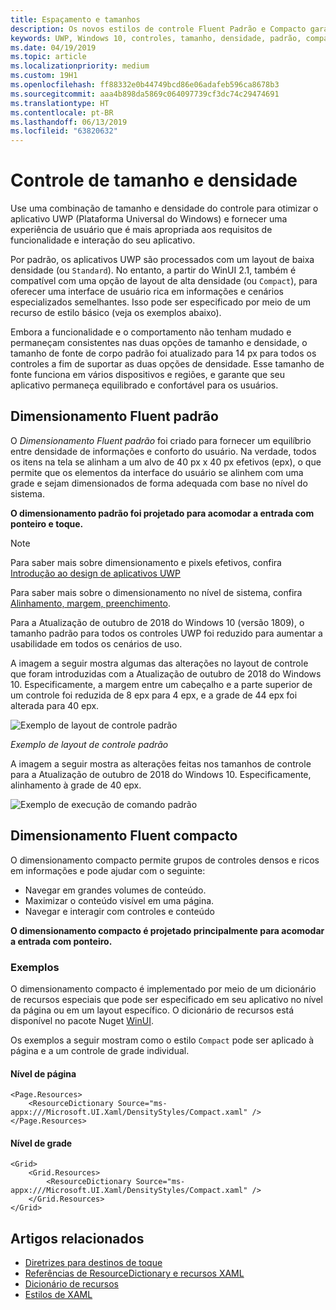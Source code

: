 ```yaml
---
title: Espaçamento e tamanhos
description: Os novos estilos de controle Fluent Padrão e Compacto garantem uma experiência de usuário confortável, independentemente do dispositivo e do método de entrada.
keywords: UWP, Windows 10, controles, tamanho, densidade, padrão, compacto
ms.date: 04/19/2019
ms.topic: article
ms.localizationpriority: medium
ms.custom: 19H1
ms.openlocfilehash: ff88332e0b44749bcd86e06adafeb596ca8678b3
ms.sourcegitcommit: aaa4b898da5869c064097739cf3dc74c29474691
ms.translationtype: HT
ms.contentlocale: pt-BR
ms.lasthandoff: 06/13/2019
ms.locfileid: "63820632"
---
```

# <a name="control-size-and-density"></a>Controle de tamanho e densidade

Use uma combinação de tamanho e densidade do controle para otimizar o aplicativo UWP (Plataforma Universal do Windows) e fornecer uma experiência de usuário que é mais apropriada aos requisitos de funcionalidade e interação do seu aplicativo.

Por padrão, os aplicativos UWP são processados com um layout de baixa densidade (ou `Standard`). No entanto, a partir do WinUI 2.1, também é compatível com uma opção de layout de alta densidade (ou `Compact`), para oferecer uma interface de usuário rica em informações e cenários especializados semelhantes. Isso pode ser especificado por meio de um recurso de estilo básico (veja os exemplos abaixo).

Embora a funcionalidade e o comportamento não tenham mudado e permaneçam consistentes nas duas opções de tamanho e densidade, o tamanho de fonte de corpo padrão foi atualizado para 14 px para todos os controles a fim de suportar as duas opções de densidade. Esse tamanho de fonte funciona em vários dispositivos e regiões, e garante que seu aplicativo permaneça equilibrado e confortável para os usuários.

## <a name="fluent-standard-sizing"></a>Dimensionamento Fluent padrão

O *Dimensionamento Fluent padrão* foi criado para fornecer um equilíbrio entre densidade de informações e conforto do usuário. Na verdade, todos os itens na tela se alinham a um alvo de 40 px x 40 px efetivos (epx), o que permite que os elementos da interface do usuário se alinhem com uma grade e sejam dimensionados de forma adequada com base no nível do sistema.

**O dimensionamento padrão foi projetado para acomodar a entrada com ponteiro e toque.**

> [!NOTE]
>Para saber mais sobre dimensionamento e pixels efetivos, confira [Introdução ao design de aplicativos UWP](../basics/design-and-ui-intro.md#effective-pixels-and-scaling)
>
> Para saber mais sobre o dimensionamento no nível de sistema, confira [Alinhamento, margem, preenchimento](../layout/alignment-margin-padding.md).

Para a Atualização de outubro de 2018 do Windows 10 (versão 1809), o tamanho padrão para todos os controles UWP foi reduzido para aumentar a usabilidade em todos os cenários de uso.

A imagem a seguir mostra algumas das alterações no layout de controle que foram introduzidas com a Atualização de outubro de 2018 do Windows 10. Especificamente, a margem entre um cabeçalho e a parte superior de um controle foi reduzida de 8 epx para 4 epx, e a grade de 44 epx foi alterada para 40 epx.

![Exemplo de layout de controle padrão](images/standarddensity.png)

*Exemplo de layout de controle padrão*

A imagem a seguir mostra as alterações feitas nos tamanhos de controle para a Atualização de outubro de 2018 do Windows 10. Especificamente, alinhamento à grade de 40 epx.

![Exemplo de execução de comando padrão](images/standarddensitycommanding.png)

## <a name="fluent-compact-sizing"></a>Dimensionamento Fluent compacto

O dimensionamento compacto permite grupos de controles densos e ricos em informações e pode ajudar com o seguinte:

- Navegar em grandes volumes de conteúdo.
- Maximizar o conteúdo visível em uma página.
- Navegar e interagir com controles e conteúdo

**O dimensionamento compacto é projetado principalmente para acomodar a entrada com ponteiro.**

### <a name="examples"></a>Exemplos

O dimensionamento compacto é implementado por meio de um dicionário de recursos especiais que pode ser especificado em seu aplicativo no nível da página ou em um layout específico. O dicionário de recursos está disponível no pacote Nuget [WinUI](https://docs.microsoft.com/en-us/uwp/toolkits/winui/).

Os exemplos a seguir mostram como o estilo `Compact` pode ser aplicado à página e a um controle de grade individual.

#### <a name="page-level"></a>Nível de página

```xaml
<Page.Resources>
    <ResourceDictionary Source="ms-appx:///Microsoft.UI.Xaml/DensityStyles/Compact.xaml" />
</Page.Resources>
```

#### <a name="grid-level"></a>Nível de grade

```xaml
<Grid>
    <Grid.Resources>
        <ResourceDictionary Source="ms-appx:///Microsoft.UI.Xaml/DensityStyles/Compact.xaml" />
    </Grid.Resources>
</Grid>
```

## <a name="related-articles"></a>Artigos relacionados

- [Diretrizes para destinos de toque](../input/guidelines-for-targeting.md)
- [Referências de ResourceDictionary e recursos XAML](https://docs.microsoft.com/en-us/windows/uwp/design/controls-and-patterns/resourcedictionary-and-xaml-resource-references)
- [Dicionário de recursos](https://docs.microsoft.com/en-us/uwp/api/windows.ui.xaml.resourcedictionary)
- [Estilos de XAML](https://docs.microsoft.com/en-us/windows/uwp/design/controls-and-patterns/xaml-styles) 
